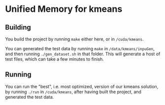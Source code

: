 # Unified Memory for kmeans

## Building

You build the project by running `make` either here, or in `/cuda/kmeans`.

You can generated the test data by running `make` in `/data/kmeans/inpuGen`, and then running `./gen_dataset.sh` in that folder. This will generate a host of test files, which can take a few minutes to finish.

## Running

You can run the "best", i.e. most optimized, version of our kmeans solution, by running `./run` in `/cuda/kmeans`, after having built the project, and generated the test data.
